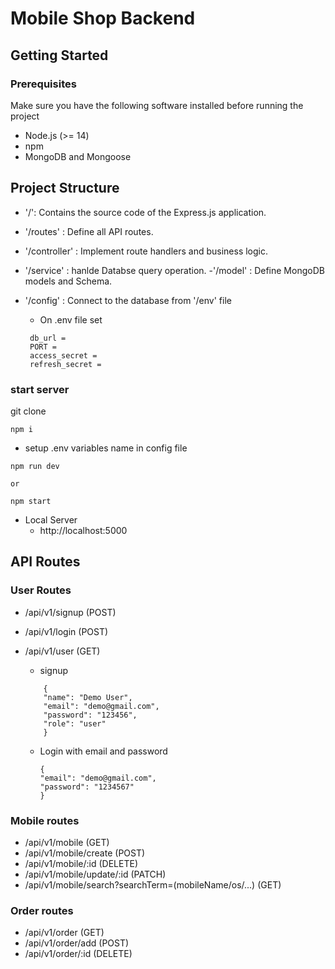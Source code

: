 # Mobile Shop Backend

## Getting Started

### Prerequisites

Make sure you have the following software installed before running the project

- Node.js (>= 14)
- npm
- MongoDB and Mongoose

## Project Structure

- '/': Contains the source code of the Express.js application.
- '/routes' : Define all API routes.
- '/controller' : Implement route handlers and business logic.
- '/service' : hanlde Databse query operation.
  -'/model' : Define MongoDB models and Schema.
- '/config' : Connect to the database from '/env' file

  - On .env file set

  ```
   db_url =
   PORT =
   access_secret =
   refresh_secret =
  ```

### start server

git clone

```
npm i
```

- setup .env variables name in config file

```
npm run dev

or

npm start
```

- Local Server
  - http://localhost:5000

## API Routes

### User Routes

- /api/v1/signup (POST)
- /api/v1/login (POST)
- /api/v1/user (GET)

  - signup

  ```
      {
      "name": "Demo User",
      "email": "demo@gmail.com",
      "password": "123456",
      "role": "user"
      }
  ```

  - Login with email and password
    ```
    {
    "email": "demo@gmail.com",
    "password": "1234567"
    }
    ```

### Mobile routes

- /api/v1/mobile (GET)
- /api/v1/mobile/create (POST)
- /api/v1/mobile/:id (DELETE)
- /api/v1/mobile/update/:id (PATCH)
- /api/v1/mobile/search?searchTerm=(mobileName/os/...) (GET)

### Order routes

- /api/v1/order (GET)
- /api/v1/order/add (POST)
- /api/v1/order/:id (DELETE)
